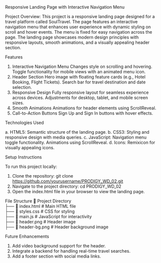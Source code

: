 Responsive Landing Page with Interactive Navigation Menu

Project Overview:
This project is a responsive landing page designed for a travel platform called SoulTravel.
The page features an interactive navigation menu that enhances user experience with dynamic styling on scroll and hover events. The menu is fixed for easy navigation across the page.
The landing page showcases modern design principles with responsive layouts, smooth animations, and a visually appealing header section.


Features

1. Interactive Navigation Menu
      Changes style on scrolling and hovering.
      Toggle functionality for mobile views with an animated menu icon.
2. Header Section
      Hero image with floating feature cards (e.g., Hotel Booking, Flight Tickets).
      Search bar for travel destination and date selection.
3. Responsive Design
      Fully responsive layout for seamless experience across devices.
      Adjustments for desktop, tablet, and mobile screen sizes.
4. Smooth Animations
      Animations for header elements using ScrollReveal.
5. Call-to-Action Buttons
      Sign Up and Sign In buttons with hover effects.

   
Technologies Used

a. HTML5: Semantic structure of the landing page.
b. CSS3: Styling and responsive design with media queries.
c. JavaScript:
        Navigation menu toggle functionality.
        Animations using ScrollReveal.
d. Icons: Remixicon for visually appealing icons.


Setup Instructions

To run this project locally:
1. Clone the repository:  git clone https://github.com/yourusername/PRODIGY_WD_02.git  
2. Navigate to the project directory:  cd PRODIGY_WD_02
3. Open the index.html file in your browser to view the landing page.


File Structure
📁 Project Directory  
├── 📄 index.html   # Main HTML file  
├── 📄 styles.css   # CSS for styling  
├── 📄 main.js      # JavaScript for interactivity  
├── 📄 header.png   # Header image  
├── 📄 header-bg.png # Header background image  


Future Enhancements

1. Add video background support for the header.
2. Integrate a backend for handling real-time travel searches.
3. Add a footer section with social media links.


